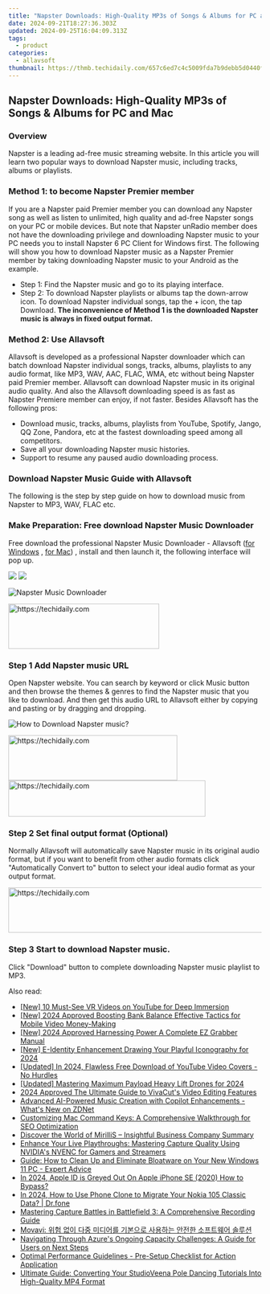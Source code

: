 ```yaml
---
title: "Napster Downloads: High-Quality MP3s of Songs & Albums for PC and Mac"
date: 2024-09-21T18:27:36.303Z
updated: 2024-09-25T16:04:09.313Z
tags:
  - product
categories:
  - allavsoft
thumbnail: https://thmb.techidaily.com/657c6ed7c4c5009fda7b9debb5d0440f9ba124b99f1e715f38abd38365f6151e.png
---
```


## Napster Downloads: High-Quality MP3s of Songs & Albums for PC and Mac

### Overview

Napster is a leading ad-free music streaming website. In this article you will learn two popular ways to download Napster music, including tracks, albums or playlists.

### Method 1: to become Napster Premier member

If you are a Napster paid Premier member you can download any Napster song as well as listen to unlimited, high quality and ad-free Napster songs on your PC or mobile devices. But note that Napster unRadio member does not have the downloading privilege and downloading Napster music to your PC needs you to install Napster 6 PC Client for Windows first. The following will show you how to download Napster music as a Napster Premier member by taking downloading Napster music to your Android as the example.

* Step 1: Find the Napster music and go to its playing interface.
* Step 2: To download Napster playlists or albums tap the down-arrow icon. To download Napster individual songs, tap the + icon, the tap Download. **The inconvenience of Method 1 is the downloaded Napster music is always in fixed output format.**

### Method 2: Use Allavsoft

Allavsoft is developed as a professional Napster downloader which can batch download Napster individual songs, tracks, albums, playlists to any audio format, like MP3, WAV, AAC, FLAC, WMA, etc without being Napster paid Premier member. Allavsoft can download Napster music in its original audio quality. And also the Allavsoft downloading speed is as fast as Napster Premiere member can enjoy, if not faster. Besides Allavsoft has the following pros:

* Download music, tracks, albums, playlists from YouTube, Spotify, Jango, QQ Zone, Pandora, etc at the fastest downloading speed among all competitors.
* Save all your downloading Napster music histories.
* Support to resume any paused audio downloading process.

### Download Napster Music Guide with Allavsoft

The following is the step by step guide on how to download music from Napster to MP3, WAV, FLAC etc.

### Make Preparation: Free download Napster Music Downloader

Free download the professional Napster Music Downloader - Allavsoft ([for Windows](https://tools.techidaily.com/allavsoft/products/) , [for Mac](https://tools.techidaily.com/allavsoft/products/)) , install and then launch it, the following interface will pop up.

[![](https://www.allavsoft.com/how-to/../images/how-to/free-download-win.jpg)](https://tools.techidaily.com/allavsoft/products/) [![](https://www.allavsoft.com/how-to/../images/how-to/free-download-mac.jpg)](https://tools.techidaily.com/allavsoft/products/)

![Napster Music Downloader](https://www.allavsoft.com/how-to/../images/allavsoft/screen-shot-600.jpg)

<!-- affiliate ads begin -->
<a href="https://aligracehair.sjv.io/c/5597632/2027176/19272" target="_top" id="2027176">
  <img src="//a.impactradius-go.com/display-ad/19272-2027176" border="0" alt="https://techidaily.com" width="300" height="90"/>
</a>
<img height="0" width="0" src="https://aligracehair.sjv.io/i/5597632/2027176/19272" style="position:absolute;visibility:hidden;" border="0" />
<!-- affiliate ads end -->

### Step 1 Add Napster music URL

Open Napster website. You can search by keyword or click Music button and then browse the themes & genres to find the Napster music that you like to download. And then get this audio URL to Allavsoft either by copying and pasting or by dragging and dropping.

![How to Download Napster music?](https://www.allavsoft.com/how-to/../images/how-to/download-rtmp-video/download-rtmp-video.jpg)

<!-- affiliate ads begin -->
<a href="https://aligracehair.sjv.io/c/5597632/2135372/19272" target="_top" id="2135372">
  <img src="//a.impactradius-go.com/display-ad/19272-2135372" border="0" alt="https://techidaily.com" width="336" height="90"/>
</a>
<img height="0" width="0" src="https://aligracehair.sjv.io/i/5597632/2135372/19272" style="position:absolute;visibility:hidden;" border="0" />
<!-- affiliate ads end -->

<!-- affiliate ads begin -->
<a href="https://aligracehair.sjv.io/c/5597632/2135373/19272" target="_top" id="2135373">
  <img src="//a.impactradius-go.com/display-ad/19272-2135373" border="0" alt="https://techidaily.com" width="392" height="72"/>
</a>
<img height="0" width="0" src="https://aligracehair.sjv.io/i/5597632/2135373/19272" style="position:absolute;visibility:hidden;" border="0" />
<!-- affiliate ads end -->

### Step 2 Set final output format (Optional)

Normally Allavsoft will automatically save Napster music in its original audio format, but if you want to benefit from other audio formats click "Automatically Convert to" button to select your ideal audio format as your output format.

<!-- affiliate ads begin -->
<a href="https://appsumo.8odi.net/c/5597632/2144308/7443" target="_top" id="2144308">
  <img src="//a.impactradius-go.com/display-ad/7443-2144308" border="0" alt="https://techidaily.com" width="600" height="90"/>
</a>
<img height="0" width="0" src="https://appsumo.8odi.net/i/5597632/2144308/7443" style="position:absolute;visibility:hidden;" border="0" />
<!-- affiliate ads end -->

### Step 3 Start to download Napster music.

Click "Download" button to complete downloading Napster music playlist to MP3.

<ins class="adsbygoogle"
     style="display:block"
     data-ad-format="autorelaxed"
     data-ad-client="ca-pub-7571918770474297"
     data-ad-slot="1223367746"></ins>

<ins class="adsbygoogle"
     style="display:block"
     data-ad-client="ca-pub-7571918770474297"
     data-ad-slot="8358498916"
     data-ad-format="auto"
     data-full-width-responsive="true"></ins>

<span class="atpl-alsoreadstyle">Also read:</span>
<div><ul>
<li><a href="https://youtube-lab.techidaily.com/0-must-see-vr-videos-on-youtube-for-deep-immersion/"><u>[New] 10 Must-See VR Videos on YouTube for Deep Immersion</u></a></li>
<li><a href="https://youtube-webster.techidaily.com/024-approved-boosting-bank-balance-effective-tactics-for-mobile-video-money-making/"><u>[New] 2024 Approved Boosting Bank Balance Effective Tactics for Mobile Video Money-Making</u></a></li>
<li><a href="https://remote-screen-capture.techidaily.com/new-2024-approved-harnessing-power-a-complete-ez-grabber-manual/"><u>[New] 2024 Approved Harnessing Power A Complete EZ Grabber Manual</u></a></li>
<li><a href="https://facebook-videos.techidaily.com/new-e-identity-enhancement-drawing-your-playful-iconography-for-2024/"><u>[New] E-Identity Enhancement Drawing Your Playful Iconography for 2024</u></a></li>
<li><a href="https://eaxpv-info.techidaily.com/updated-in-2024-flawless-free-download-of-youtube-video-covers-no-hurdles/"><u>[Updated] In 2024, Flawless Free Download of YouTube Video Covers - No Hurdles</u></a></li>
<li><a href="https://article-tips.techidaily.com/updated-mastering-maximum-payload-heavy-lift-drones-for-2024/"><u>[Updated] Mastering Maximum Payload Heavy Lift Drones for 2024</u></a></li>
<li><a href="https://some-guidance.techidaily.com/2024-approved-the-ultimate-guide-to-vivacuts-video-editing-features/"><u>2024 Approved The Ultimate Guide to VivaCut's Video Editing Features</u></a></li>
<li><a href="https://win-fantastic.techidaily.com/advanced-ai-powered-music-creation-with-copilot-enhancements-whats-new-on-zdnet/"><u>Advanced AI-Powered Music Creation with Copilot Enhancements - What's New on ZDNet</u></a></li>
<li><a href="https://win-fantastic.techidaily.com/customizing-mac-command-keys-a-comprehensive-walkthrough-for-seo-optimization/"><u>Customizing Mac Command Keys: A Comprehensive Walkthrough for SEO Optimization</u></a></li>
<li><a href="https://win-fantastic.techidaily.com/discover-the-world-of-mirillis-insightful-business-company-summary/"><u>Discover the World of MirilliS – Insightful Business Company Summary</u></a></li>
<li><a href="https://win-fantastic.techidaily.com/enhance-your-live-playthroughs-mastering-capture-quality-using-nvidias-nvenc-for-gamers-and-streamers/"><u>Enhance Your Live Playthroughs: Mastering Capture Quality Using NVIDIA's NVENC for Gamers and Streamers</u></a></li>
<li><a href="https://win-fantastic.techidaily.com/guide-how-to-clean-up-and-eliminate-bloatware-on-your-new-windows-11-pc-expert-advice/"><u>Guide: How to Clean Up and Eliminate Bloatware on Your New Windows 11 PC - Expert Advice</u></a></li>
<li><a href="https://apple-account.techidaily.com/in-2024-apple-id-is-greyed-out-on-apple-iphone-se-2020-how-to-bypass-by-drfone-ios/"><u>In 2024, Apple ID is Greyed Out On Apple iPhone SE (2020) How to Bypass?</u></a></li>
<li><a href="https://android-transfer.techidaily.com/in-2024-how-to-use-phone-clone-to-migrate-your-nokia-105-classic-data-drfone-by-drfone-transfer-from-android-transfer-from-android/"><u>In 2024, How to Use Phone Clone to Migrate Your Nokia 105 Classic Data? | Dr.fone</u></a></li>
<li><a href="https://win-fantastic.techidaily.com/mastering-capture-battles-in-battlefield-3-a-comprehensive-recording-guide/"><u>Mastering Capture Battles in Battlefield 3: A Comprehensive Recording Guide</u></a></li>
<li><a href="https://win-blog.techidaily.com/1726224244444-movavi/"><u>Movavi: 위험 없이 다중 미디어를 기본으로 사용하는 안전한 소프트웨어 솔루션</u></a></li>
<li><a href="https://win-fantastic.techidaily.com/navigating-through-azures-ongoing-capacity-challenges-a-guide-for-users-on-next-steps/"><u>Navigating Through Azure's Ongoing Capacity Challenges: A Guide for Users on Next Steps</u></a></li>
<li><a href="https://win-fantastic.techidaily.com/optimal-performance-guidelines-pre-setup-checklist-for-action-application/"><u>Optimal Performance Guidelines - Pre-Setup Checklist for Action Application</u></a></li>
<li><a href="https://win-fantastic.techidaily.com/ultimate-guide-converting-your-studioveena-pole-dancing-tutorials-into-high-quality-mp4-format/"><u>Ultimate Guide: Converting Your StudioVeena Pole Dancing Tutorials Into High-Quality MP4 Format</u></a></li>
</ul></div>

